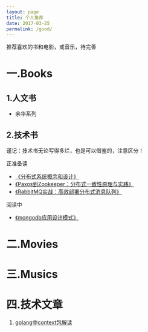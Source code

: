 ```yaml
---
layout: page
title: 个人推荐
date: 2017-03-25
permalink: /good/
---
```


推荐喜欢的书和电影，或音乐，待完善

# 一.Books

## 1.人文书

- 余华系列

## 2.技术书

谨记：技术书无论写得多烂，也是可以借鉴的，注意区分！

正准备读
- [《分布式系统概念和设计》](https://book.douban.com/subject/2698938/)
- [《Paxos到Zookeeper：分布式一致性原理与实践》](https://book.douban.com/subject/26292004/)
- [《RabbitMQ实战：高效部署分布式消息队列》](https://book.douban.com/subject/26649178/)

阅读中
- [《mongodb应用设计模式》](https://book.douban.com/subject/26583941/)

# 二.Movies

# 三.Musics


# 四.技术文章
1. [golang中context包解读](http://www.tuicool.com/articles/n6rInyn)
